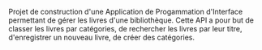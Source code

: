 Projet de construction d'une Application de Progammation d'Interface permettant de gérer les livres d'une bibliothèque. Cette API a pour but de classer les livres par catégories, de rechercher les livres par leur titre, d'enregistrer un nouveau livre, de créer des catégories.